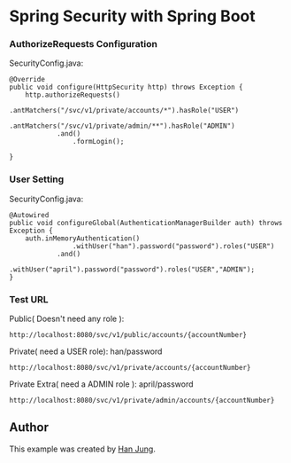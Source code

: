 # Spring Security with Spring Boot

### AuthorizeRequests Configuration
SecurityConfig.java:
```
@Override
public void configure(HttpSecurity http) throws Exception {
    http.authorizeRequests()
                .antMatchers("/svc/v1/private/accounts/*").hasRole("USER")
                .antMatchers("/svc/v1/private/admin/**").hasRole("ADMIN")
            .and()
                .formLogin();

}
```

### User Setting
SecurityConfig.java:
```
@Autowired
public void configureGlobal(AuthenticationManagerBuilder auth) throws Exception {
    auth.inMemoryAuthentication()
                .withUser("han").password("password").roles("USER")
            .and()
                .withUser("april").password("password").roles("USER","ADMIN");
}
```

### Test URL
Public( Doesn't need any role ):
```
http://localhost:8080/svc/v1/public/accounts/{accountNumber}
```
Private( need a USER role): han/password
```
http://localhost:8080/svc/v1/private/accounts/{accountNumber}
```
Private Extra( need a ADMIN role ): april/password
```
http://localhost:8080/svc/v1/private/admin/accounts/{accountNumber}
```


## Author

This example was created by [Han Jung](http://mhanjung.github.io).